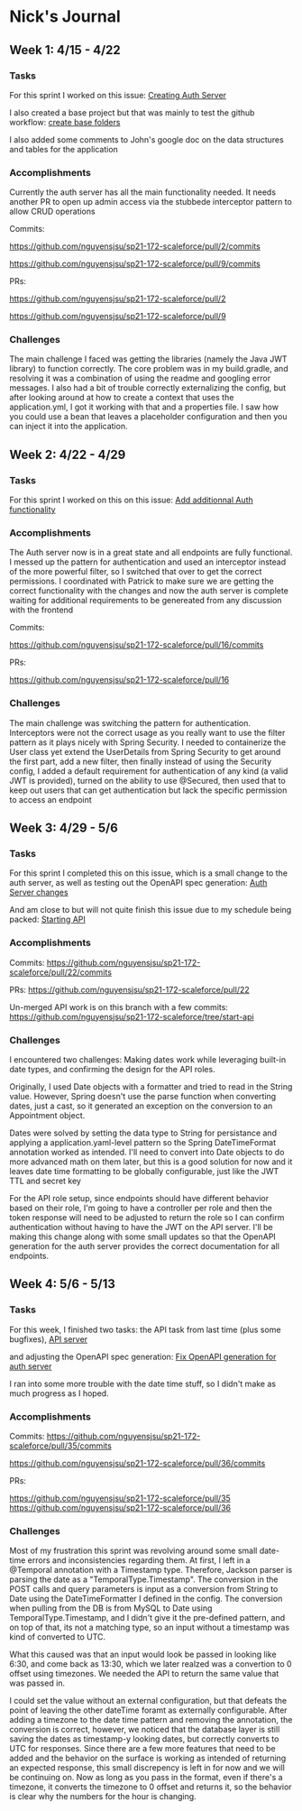 # Nick's Journal

## Week 1: 4/15 - 4/22

### Tasks

For this sprint I worked on this issue: [Creating Auth Server](https://github.com/nguyensjsu/sp21-172-scaleforce/issues/5)

I also created a base project but that was mainly to test the github workflow: [create base folders](https://github.com/nguyensjsu/sp21-172-scaleforce/issues/1)

I also added some comments to John's google doc on the data structures and tables for the application

### Accomplishments
Currently the auth server has all the main functionality needed. It needs another PR to open up admin access via the stubbede interceptor pattern to allow CRUD operations

Commits: 

https://github.com/nguyensjsu/sp21-172-scaleforce/pull/2/commits

https://github.com/nguyensjsu/sp21-172-scaleforce/pull/9/commits

PRs:

https://github.com/nguyensjsu/sp21-172-scaleforce/pull/2

https://github.com/nguyensjsu/sp21-172-scaleforce/pull/9

### Challenges
The main challenge I faced was getting the libraries (namely the Java JWT library) to function correctly. The core problem was in my build.gradle, and resolving it was a combination of using the readme and googling error messages. 
I also had a bit of trouble correctly externalizing the config, but after looking around at how to create a context that uses the application.yml, I got it working with that and a properties file. I saw how you could use a bean that leaves a placeholder configuration and then you can inject it into the application.


## Week 2: 4/22 - 4/29

### Tasks

For this sprint I worked on this on this issue: [Add additionnal Auth functionality](https://github.com/nguyensjsu/sp21-172-scaleforce/issues/12)

### Accomplishments
The Auth server now is in a great state and all endpoints are fully functional. I messed up the pattern for authentication and used an interceptor instead of the more powerful filter, so I switched that over to get the correct permissions. I coordinated with Patrick to make sure we are getting the correct functionality with the changes and now the auth server is complete waiting for additional requirements to be genereated from any discussion with the frontend

Commits: 

https://github.com/nguyensjsu/sp21-172-scaleforce/pull/16/commits

PRs:

https://github.com/nguyensjsu/sp21-172-scaleforce/pull/16

### Challenges
The main challenge was switching the pattern for authentication. Interceptors were not the correct usage as you really want to use the filter pattern as it plays nicely with Spring Security.
I needed to containerize the User class yet extend the UserDetails from Spring Security to get around the first part, add a new filter, then finally instead of using the Security config, I added a default requirement for authentication of any kind (a valid JWT is provided), turned on the ability to use @Secured, then used that to keep out users that can get authentication but lack the specific permission to access an endpoint


## Week 3: 4/29 - 5/6

### Tasks

For this sprint I completed this on this issue, which is a small change to the auth server, as well as testing out the OpenAPI spec generation: [Auth Server changes](https://github.com/nguyensjsu/sp21-172-scaleforce/issues/21)

And am close to but will not quite finish this issue due to my schedule being packed: [Starting API](https://github.com/nguyensjsu/sp21-172-scaleforce/issues/23)

### Accomplishments

Commits:
https://github.com/nguyensjsu/sp21-172-scaleforce/pull/22/commits

PRs:
https://github.com/nguyensjsu/sp21-172-scaleforce/pull/22

Un-merged API work is on this branch with a few commits:
https://github.com/nguyensjsu/sp21-172-scaleforce/tree/start-api

### Challenges
I encountered two challenges: Making dates work while leveraging built-in date types, and confirming the design for the API roles.

Originally, I used Date objects with a formatter and tried to read in the String value. However, Spring doesn't use the parse function when converting dates, just a cast, so it generated an exception on the conversion to an Appointment object. 

Dates were solved by setting the data type to String for persistance and applying a application.yaml-level pattern so the Spring DateTimeFormat annotation worked as intended. I'll need to convert into Date objects to do more advanced math on them later, but this is a good solution for now and it leaves date time formatting to be globally configurable, just like the JWT TTL and secret key  

For the API role setup, since endpoints should have different behavior based on their role, I'm going to have a controller per role and then the token response will need to be adjusted to return the role so I can confirm authentication without having to have the JWT on the API server. I'll be making this change along with some small updates so that the OpenAPI generation for the auth server provides the correct documentation for all endpoints.

## Week 4: 5/6 - 5/13

### Tasks

For this week, I finished two tasks: the API task from last time (plus some bugfixes),  [API server](https://github.com/nguyensjsu/sp21-172-scaleforce/issues/23)

and adjusting the OpenAPI spec generation: [Fix OpenAPI generation for auth server](https://github.com/nguyensjsu/sp21-172-scaleforce/issues/34)

I ran into some more trouble with the date time stuff, so I didn't make as much progress as I hoped.

### Accomplishments

Commits:
https://github.com/nguyensjsu/sp21-172-scaleforce/pull/35/commits

https://github.com/nguyensjsu/sp21-172-scaleforce/pull/36/commits

PRs:

https://github.com/nguyensjsu/sp21-172-scaleforce/pull/35
https://github.com/nguyensjsu/sp21-172-scaleforce/pull/36


### Challenges
Most of my frustration this sprint was revolving around some small date-time errors and inconsistencies regarding them. At first, I left in a @Temporal annotation with a Timestamp type. Therefore, Jackson parser is parsing the date as a "TemporalType.Timestamp". The conversion in the POST calls and query parameters is input as a conversion from String to Date using the DateTimeFormatter I defined in the config. The conversion when pulling from the DB is from MySQL to Date using TemporalType.Timestamp, and I didn't give it the pre-defined pattern, and on top of that, its not a matching type, so an input without a timestamp was kind of converted to UTC. 

What this caused was that an input would look be passed in looking like 6:30, and come back as 13:30, which we later realzed was a convertion to 0 offset using timezones. We needed the API to return the same value that was passed in.

I could set the value without an external configuration, but that defeats the point of leaving the other dateTime foramt as externally configurable. After adding a timezone to the date time pattern and removing the annotation, the conversion is correct, however, we noticed that the database layer is still saving the dates as timestamp-y looking dates, but correctly converts to UTC for responses. Since there are a few more features that need to be added and the behavior on the surface is working as intended of returning an expected response, this small discrepency is left in for now and we will be continuing on. Now as long as you pass in the format, even if there's a timezone, it converts the timezone to 0 offset and returns it, so the behavior is clear why the numbers for the hour is changing.
